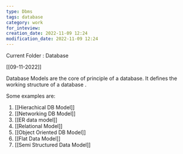 ```yaml
---
type: Dbms
tags: database
category: work
for_inteview: 
creation_date: 2022-11-09 12:24
modification_date: 2022-11-09 12:24
---
```


  
Current Folder : Database




[[09-11-2022]]



Database Models are the core of principle of a database. It defines the working structure of a database .

Some examples are:

1. [[Hierachical DB Model]]
2. [[Networking DB Model]]
3. [[ER data model]]
4. [[Relational Model]]
5. [[Object Oriented DB Model]]
6. [[Flat Data Model]]
7. [[Semi Structured Data Model]]